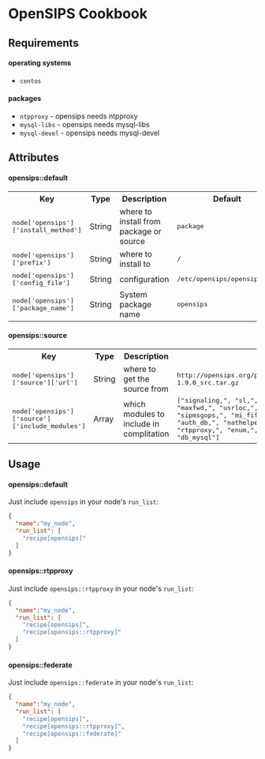 OpenSIPS Cookbook
=================

Requirements
------------

#### operating systems
- `centos`

#### packages
- `ntpproxy` - opensips needs ntpproxy
- `mysql-libs` - opensips needs mysql-libs
- `mysql-devel` - opensips needs mysql-devel

Attributes
----------

#### opensips::default
<table>
  <tr>
    <th>Key</th>
    <th>Type</th>
    <th>Description</th>
    <th>Default</th>
  </tr>
  <tr>
    <td><tt>node['opensips']['install_method']</tt></td>
    <td>String</td>
    <td>where to install from package or source</td>
    <td><tt>package</tt></td>
  </tr>
  <tr>
    <td><tt>node['opensips']['prefix']</tt></td>
    <td>String</td>
    <td>where to install to</td>
    <td><tt>/</tt></td>
  </tr>
  <tr>
    <td><tt>node['opensips']['config_file']</tt></td>
    <td>String</td>
    <td>configuration</td>
    <td><tt>/etc/opensips/opensips.cfg</tt></td>
  </tr>
  <tr>
    <td><tt>node['opensips']['package_name']</tt></td>
    <td>String</td>
    <td>System package name</td>
    <td><tt>opensips</tt></td>
  </tr>
</table>

#### opensips::source
<table>
  <tr>
    <th>Key</th>
    <th>Type</th>
    <th>Description</th>
    <th>Default</th>
  </tr>
  <tr>
    <td><tt>node['opensips']['source']['url']</tt></td>
    <td>String</td>
    <td>where to get the source from</td>
    <td><tt>http://opensips.org/pub/opensips/latest/src/opensips-1.9.0_src.tar.gz</tt></td>
  </tr>
  <tr>
    <td><tt>node['opensips']['source']['include_modules']</tt></td>
    <td>Array</td>
    <td>which modules to include in complitation</td>
    <td><tt>["signaling,", "sl,", "tm,", "rr,", "dialog,", "maxfwd,", "usrloc,", "registrar,", "textops,", "sipmsgops,", "mi_fifo,", "uri,", "auth,", "auth_db,", "nathelper,", "alias_db,", "group,", "rtpproxy,", "enum,", "avpops,", "pike,", "domain", "db_mysql"]</tt></td>
  </tr>
</table>

Usage
-----
#### opensips::default

Just include `opensips` in your node's `run_list`:

```json
{
  "name":"my_node",
  "run_list": [
    "recipe[opensips]"
  ]
}
```

#### opensips::rtpproxy

Just include `opensips::rtpproxy` in your node's `run_list`:

```json
{
  "name":"my_node",
  "run_list": [
    "recipe[opensips]",
    "recipe[opensips::rtpproxy]"
  ]
}
```

#### opensips::federate

Just include `opensips::federate` in your node's `run_list`:

```json
{
  "name":"my_node",
  "run_list": [
    "recipe[opensips]",
    "recipe[opensips::rtpproxy]",
    "recipe[opensips::federate]"
  ]
}
```